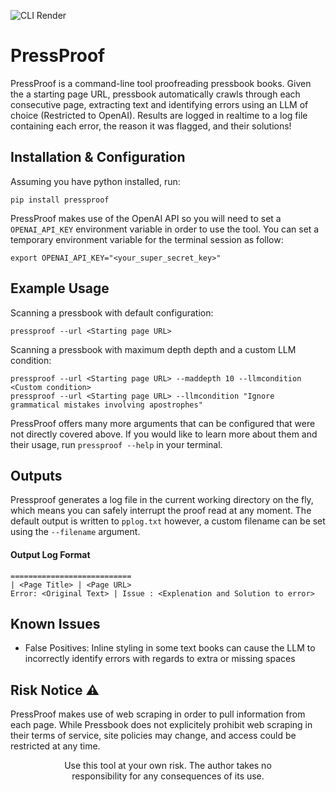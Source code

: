 ![CLI Render](assets/example.png)
# PressProof
PressProof is a command-line tool proofreading pressbook books. Given the a starting page URL, pressbook automatically crawls through each consecutive page, extracting text and identifying errors using an LLM of choice (Restricted to OpenAI). Results are logged in realtime to a log file containing each error, the reason it was flagged, and their solutions!

## Installation & Configuration
Assuming you have python installed, run:
```
pip install pressproof
```

PressProof makes use of the OpenAI API so you will need to set a ```OPENAI_API_KEY``` environment variable in order to use the tool. You can set a temporary environment variable for the terminal session as follow:
```
export OPENAI_API_KEY="<your_super_secret_key>"
```

## Example Usage 
Scanning a pressbook with default configuration:
```
pressproof --url <Starting page URL>
```

Scanning a pressbook with maximum depth depth and a custom LLM condition: 
```
pressproof --url <Starting page URL> --maddepth 10 --llmcondition <Custom condition>
pressproof --url <Starting page URL> --llmcondition "Ignore grammatical mistakes involving apostrophes" 
```

PressProof offers many more arguments that can be configured that were not directly covered above. If you would like to learn more about them and their usage, run ```pressproof --help``` in your terminal.

## Outputs
Pressproof generates a log file in the current working directory on the fly, which means you can safely interrupt the proof read at any moment. The default output is written to ```pplog.txt``` however, a custom filename can be set using the ```--filename``` argument. 

#### Output Log Format
```
===========================
| <Page Title> | <Page URL>
Error: <Original Text> | Issue : <Explenation and Solution to error>
```

## Known Issues
- False Positives: Inline styling in some text books can cause the LLM to incorrectly identify errors with regards to extra or missing spaces

## Risk Notice ⚠️
PressProof makes use of web scraping in order to pull information from each page. While Pressbook does not explicitely prohibit web scraping in their terms of service, site policies may change, and access could be restricted at any time. 


<div style="text-align: center; max-width: 40vw; margin: 0 auto">Use this tool at your own risk. 
The author takes no responsibility for any consequences of its use.
</div>

